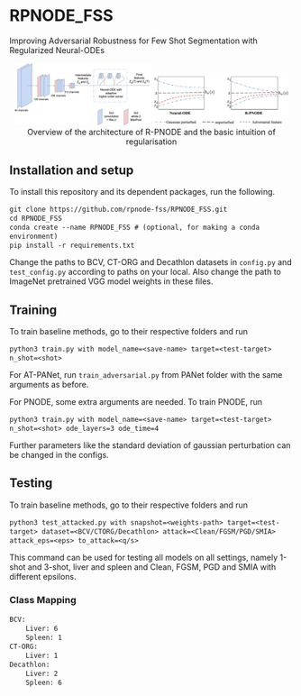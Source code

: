 # RPNODE_FSS
Improving Adversarial Robustness for Few Shot Segmentation with Regularized Neural-ODEs


<p align="center">
  <img src="architecture.jpg" width="48%"/>
  <img src="regularisation.jpg" width="48%"/><br>
  Overview of the architecture of R-PNODE and the basic intuition of regularisation
</p>

## Installation and setup

To install this repository and its dependent packages, run the following.

```
git clone https://github.com/rpnode-fss/RPNODE_FSS.git
cd RPNODE_FSS
conda create --name RPNODE_FSS # (optional, for making a conda environment)
pip install -r requirements.txt
```

Change the paths to BCV, CT-ORG and Decathlon datasets in  `config.py` and  `test_config.py` according to paths on your local. Also change the path to ImageNet pretrained VGG model weights in these files.



## Training

To train baseline methods, go to their respective folders and run

```
python3 train.py with model_name=<save-name> target=<test-target> n_shot=<shot>
```


For  AT-PANet, run `train_adversarial.py` from PANet folder with the same  arguments as before.


For  PNODE, some extra arguments are needed. To train  PNODE,  run

```
python3 train.py with model_name=<save-name> target=<test-target> n_shot=<shot> ode_layers=3 ode_time=4
```

Further parameters like the standard deviation of gaussian perturbation can be changed in the configs. 

## Testing

To train baseline methods, go to their respective folders and run

```
python3 test_attacked.py with snapshot=<weights-path> target=<test-target> dataset=<BCV/CTORG/Decathlon> attack=<Clean/FGSM/PGD/SMIA> attack_eps=<eps> to_attack=<q/s>
```

This command can be used for testing all  models on all settings, namely 1-shot and 3-shot, liver  and  spleen and Clean, FGSM, PGD and SMIA with different epsilons. 


### Class Mapping

```
BCV:
    Liver: 6
    Spleen: 1
CT-ORG: 
    Liver: 1
Decathlon: 
    Liver: 2
    Spleen: 6
```
